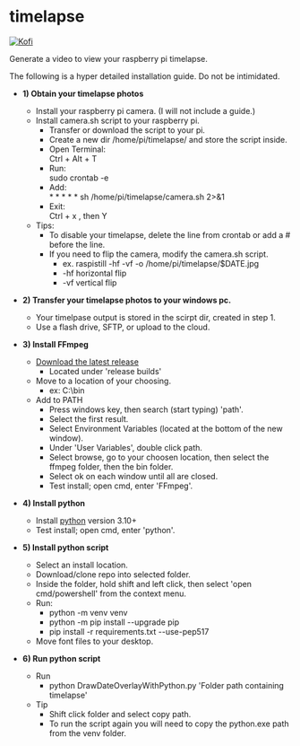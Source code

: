 # timelapse

[![Kofi](https://badgen.net/badge/icon/kofi?icon=kofi&label)](https://ko-fi.com/christophermee)

Generate a video to view your raspberry pi timelapse.

The following is a hyper detailed installation guide. Do not be intimidated.  
* ‎**1) Obtain your timelapse photos**
  * Install your raspberry pi camera. (I will not include a guide.)  
  * Install camera.sh script to your raspberry pi.  
    * Transfer or download the script to your pi.
    * Create a new dir /home/pi/timelapse/ and store the script inside.  
    * Open Terminal:  
      Ctrl + Alt + T  
    * Run:  
      sudo crontab -e  
    * Add:  
      \* \* \* \* \* sh /home/pi/timelapse/camera.sh 2>&1  
    * Exit:  
      Ctrl + x , then Y
  * Tips:  
    * To disable your timelapse, delete the line from crontab or add a # before the line.
    * If you need to flip the camera, modify the camera.sh script.
      * ex. raspistill -hf -vf -o /home/pi/timelapse/$DATE.jpg
      * -hf horizontal flip
      * -vf vertical flip  
        
* **‎2) Transfer your timelapse photos to your windows pc.**
  * Your timelpase output is stored in the scirpt dir, created in step 1.
  * Use a flash drive, SFTP, or upload to the cloud.
      
* ‎**3) Install FFmpeg**  
   * [Download the latest release](https://www.gyan.dev/ffmpeg/builds/)
     * Located under 'release builds'
   * Move to a location of your choosing.
     * ex: C:\bin
   * Add to PATH
     * Press windows key, then search (start typing) 'path'.
     * Select the first result.
     * Select Environment Variables (located at the bottom of the new window).
     * Under 'User Variables', double click path.
     * Select browse, go to your choosen location, then select the ffmpeg folder, then the bin folder.
     * Select ok on each window until all are closed.
     * Test install; open cmd, enter 'FFmpeg'.
      
* ‎**4) Install python**
  * Install [python](https://www.python.org/downloads/) version 3.10+
  * Test install; open cmd, enter 'python'.
    
* **5) Install python script**  
  * Select an install location.
  * Download/clone repo into selected folder.
  * Inside the folder, hold shift and left click, then select 'open cmd/powershell' from the context menu.
  * Run:
    * python -m venv venv  
    * python -m pip install --upgrade pip  
    * pip install -r requirements.txt --use-pep517
  * Move font files to your desktop. 
 
 * **6) Run python script**
   * Run
     * python DrawDateOverlayWithPython.py 'Folder path containing timelapse'
   * Tip
     * Shift click folder and select copy path.
     * To run the script again you will need to copy the python.exe path from the venv folder.
